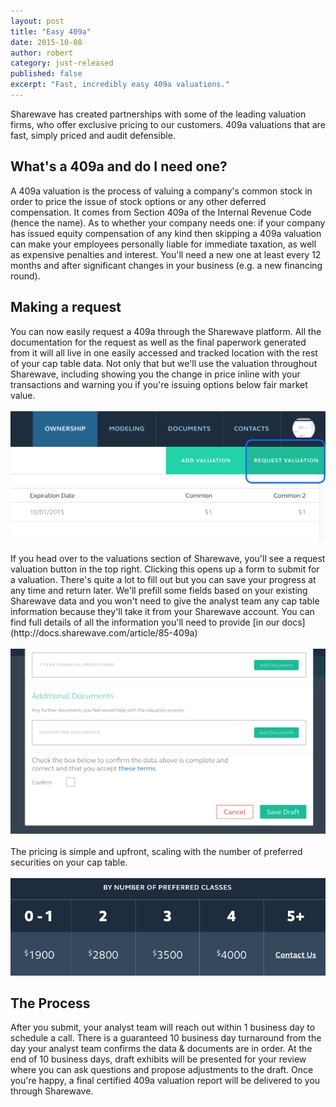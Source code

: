```yaml
---
layout: post
title: "Easy 409a"
date: 2015-10-08
author: robert
category: just-released
published: false
excerpt: "Fast, incredibly easy 409a valuations."
---
```


Sharewave has created partnerships with some of the leading valuation firms, who offer exclusive pricing to our customers. 409a valuations that are fast, simply priced and audit defensible.

<h2 style="text-align: left">What's a 409a and do I need one?</h2>

A 409a valuation is the process of valuing a company's common stock in order to price the issue of stock options or any other deferred compensation. It comes from Section 409a of the Internal Revenue Code (hence the name). As to whether your company needs one: if your company has issued equity compensation of any kind then skipping a 409a valuation can make your employees personally liable for immediate taxation, as well as expensive penalties and interest. You'll need a new one at least every 12 months and after significant changes in your business (e.g. a new financing round).

<h2 style="text-align: left">Making a request</h2>
You can now easily request a 409a through the Sharewave platform. All the documentation for the request as well as the final paperwork generated from it will all live in one easily accessed and tracked location with the rest of your cap table data. Not only that but we'll use the valuation throughout Sharewave, including showing you the change in price inline with your transactions and warning you if you're issuing options below fair market value.
<br><br>
<img src="/images/requestvaluation.png">
<br><br>
If you head over to the valuations section of Sharewave, you'll see a request valuation button in the top right. Clicking this opens up a form to submit for a valuation. There's quite a lot to fill out but you can save your progress at any time and return later. We'll prefill some fields based on your existing Sharewave data and you won't need to give the analyst team any cap table information because they'll take it from your Sharewave account. You can find full details of all the information you'll need to provide [in our docs](http://docs.sharewave.com/article/85-409a)
<br><br>
<img src="/images/confirmvaluation.png">
<br><br>
The pricing is simple and upfront, scaling with the number of preferred securities on your cap table.
<br><br>
<img src="/images/409aPricing.png">
<br>

<h2 style="text-align: left">The Process</h2>
After you submit, your analyst team will reach out within 1 business day to schedule a call. There is a guaranteed 10 business day turnaround from the day your analyst team confirms the data & documents are in order. At the end of 10 business days, draft exhibits will be presented for your review where you can ask questions and propose adjustments to the draft. Once you're happy, a final certified 409a valuation report will be delivered to you through Sharewave.